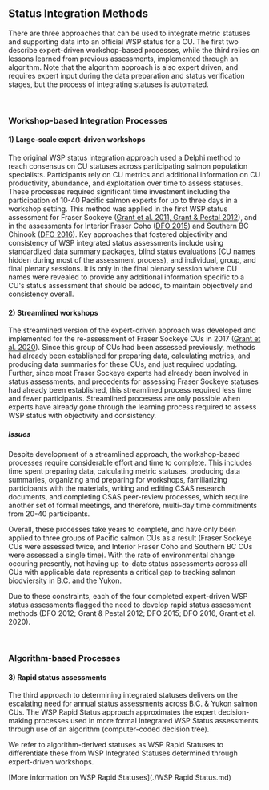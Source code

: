 <br>

## Status Integration Methods

There are three approaches that can be used to integrate metric statuses and supporting data into an official WSP status for a CU. The first two describe expert-driven workshop-based processes, while the third relies on lessons learned from previous assessments, implemented through an algorithm. Note that the algorithm approach is also expert driven, and requires expert input during the data preparation and status verification stages, but the process of integrating statuses is automated. 

<br>

### Workshop-based Integration Processes

#### 1) Large-scale expert-driven workshops
The original WSP status integration approach used a Delphi method to reach consensus on CU statuses across participating salmon population specialists. Participants rely on CU metrics and additional information on CU productivity, abundance, and exploitation over time to assess statuses. These processes required significant time investment including the participation of 10-40 Pacific salmon experts for up to three days in a workshop setting. This method was applied in the first WSP status assessment for Fraser Sockeye ([Grant et al. 2011, Grant & Pestal 2012](./References.md)), and in the assessments for Interior 
Fraser Coho ([DFO 2015](./References.md)) and Southern BC Chinook ([DFO 2016](References.md)). Key approaches that fostered objectivity and consistency of WSP integrated status assessments include using standardized data summary packages, blind status evaluations (CU names hidden during most of the assessment process), and individual, group, and final plenary sessions. It is only in the final plenary session where CU names were revealed to provide any additional information specific to a CU's status assessment that should be added, to maintain objectively and consistency overall.

#### 2) Streamlined workshops 
The streamlined version of the expert-driven approach was developed and implemented for the re-assessment of Fraser Sockeye CUs in 2017 ([Grant et al. 2020](./References.md)). Since this group of CUs had been assessed previously, methods had already been established for preparing data, calculating metrics, and producing data summaries for these CUs, and just required updating. Further, since most Fraser Sockeye experts had already been involved in status assessments, and precedents for assessing Fraser Sockeye statuses had already been established, this streamlined process required less time and fewer participants. Streamlined procesess are only possible when experts have already gone through the learning process required to assess WSP status with objectivity and consistency.

##### Issues
Despite development of a streamlined approach, the workshop-based processes require considerable effort and time to complete. This includes time spent preparing data, calculating metric statuses, producing data summaries, organizing amd preparing for workshops, familiarizing participants with the materials, writing and editing CSAS research documents, and completing CSAS peer-review processes, which require another set of formal meetings, 
and therefore, multi-day time commitments from 20-40 participants. 

Overall, these processes take years to complete, and have only been applied to three groups of Pacific salmon CUs as a result (Fraser Sockeye CUs were assessed twice, and Interior Fraser Coho and Southern BC CUs were assessed a single time). With the rate of environmental change occuring presently, not having up-to-date status assessments across all CUs with applicable data represents a critical gap to tracking salmon biodviersity in B.C. and the Yukon. 

Due to these constraints, each of the four completed expert-driven WSP status assessments flagged the need to develop rapid status assessment methods (DFO 2012; Grant & Pestal 2012; DFO 2015; DFO 2016, Grant et al. 2020). 

<br>

### Algorithm-based Processes

#### 3) Rapid status assessments
The third approach to determining integrated statuses delivers on the escalating need for annual status assessments across B.C. & Yukon salmon CUs. The WSP Rapid Status approach approximates the expert decision-making processes used in more formal Integrated WSP Status assessments through use of an algorithm (computer-coded decision tree). 

We refer to algorithm-derived statuses as WSP Rapid Statuses to differentiate these from WSP Integrated Statuses determined through expert-driven workshops. 

[More information on WSP Rapid Statuses](./WSP Rapid Status.md) 
